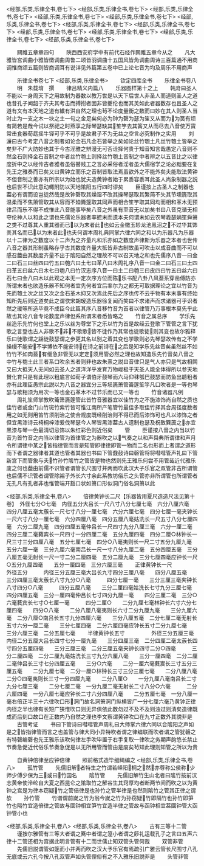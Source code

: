 <!-- { "loadSidebar": true } -->
<经部,乐类,乐律全书,卷七下>
<经部,乐类,乐律全书,卷七下>
<经部,乐类,乐律全书,卷七下>
<经部,乐类,乐律全书,卷七下>
<经部,乐类,乐律全书,卷七下>
<经部,乐类,乐律全书,卷七下>
<经部,乐类,乐律全书,卷七下>
<经部,乐类,乐律全书,卷七下>
<经部,乐类,乐律全书,卷七下>
<经部,乐类,乐律全书,卷七下>
<经部,乐类,乐律全书,卷七下>
<经部,乐类,乐律全书,卷七下>

　　闗雎五章章四句
　　陜西西安府学中有前代石经作闗雎五章今从之
　　凡大雅皆宫调曲小雅皆徴调曲周鲁二颂皆羽调曲十五国风皆角调曲周诗三百篇通不用商调惟商颂五篇则皆商调耳有说详见外篇第五卷中已上论七音为均及周乐不用商声

　　乐律全书卷七下
<经部,乐类,乐律全书>
　　钦定四库全书
　　乐律全书卷八
　　明　朱载堉　撰
　　律吕精义内篇八
　　乐器图样第十之上
　　韩竒曰圣人不能以一身周天下之用故制为器数以教万世是以天下后世人非圣人而道则圣人之道也昔孔子闻韶于齐夫其考击而搏拊者固非皆夔伦也而其羙如此者器数存也且圣人之道有文有本天地之道有纎有洪自然之理也茍不论度量衡之数而曰妙在其人则圣人当时止为一支之木一块之土一句之金足矣何必为钟为磬为瑟为笙又从而为为簧有烦有简若是哉今试以祭祀之时燕享之际琴瑟缺其笙竽去其簧又从而尽去八音使万寳常击食器荀勗摇牛铎可乎不可乎是故君子不为无益之空言必究制作之实用
　　刘濓曰古今考定八音之制者如论金石凡金石皆举之矣如论丝竹匏土凡丝竹匏土皆举之矣非不广大防妙也其于今古淫雅之辨漫无可否诠择何贵于知音知言哉愚定八音则不然金石则择金石音制之中者丝竹匏土则择丝竹匏土音制之中者辨之以五音比之以律度折中之以经传古者雅者虽俗瞽贱工之言必采俗者淫者虽大儒宿学之论必黜要在复先王之雅奏而已矣又曰黄钟立而乐之音制皆取法焉虽欲外之不能外矣夫能取法黄钟不但音制之善亦有所宗以为始也犹夫造黄钟者始于累黍容黍耳此圣人尚象制器之説也后世不识此意动輙附防以天地隂阳五行四时谬矣
　　臣谨按上古圣人之制器也葢必有谓而设岂徒然哉是故钟磬取其燥湿不改其操琴瑟取其繁简不失其节壎篪取其温柔而不焦箫管取其从容而不廹籥篴取其同声而相合笙竽取其同均而相和革木无预律吕而乐不得不成惟此八音能事毕矣八音之外虽有至音无以加矣书曰八音克谐无相夺伦神人以和此之谓也先儒论乐器者率摭末而遗本夫何谓末如云农琴羲瑟娲笙舜箫之类不过尊其人重其器而已以为末者此也如云金徽玉轸龙池鳯沼之不过华其饰羙其名而已以为末者此也夫何谓本周礼典同掌六律六同之和以为乐器凡为乐器以十二律为之数度以十二声为之齐量凡和乐亦如之数度声律斯为乐器之本者也世传八音之器其形制虽略存乎古其数度齐量大抵皆非古制故虽可吹击以成音曲而不可以感召葢由其数度齐量不出于隂阳自然之理故不可以召天地之和也先儒序八音一曰金二曰石三曰丝四曰竹五曰匏六曰土七曰革八曰木周礼序八音一曰金二曰石三曰土四曰革五曰丝六曰木七曰匏八曰竹汉志序八音一曰土二曰匏三曰皮四曰竹五曰丝六曰石七曰金八曰木以此观之本无一定次序方位而陈乐书配八卦八风葢系穿凿傅防亦所谓末者也欲造乐器不知何者宜先何者宜后率尔为之都无可取据理论之宜以竹音为先而匏土次之丝又次之金石革木抑又次焉此先后之序也传不云乎物有本末事有终始知所先后则近道矣此之谓欤宋胡瑗造乐器徐复闻而笑曰不求诸声而求诸器可乎识者然之瑗等所造毕竟不成臣今此篇其序八音移竹音为首者以律管乃万事根本莫先乎此故也其论八音专论数度声律但系所谓末者悉皆略之
　　竹音之属总序
　　学乐先丝造乐先竹何也堂上之乐以丝为尊堂下之乐以竹为首是故经云登歌下管管之言下犹歌之言登也古人非歌不非不歌歌皆不徒作乃其常也徒歌徒则其变也故尔雅释乐曰徒歌谓之謡徒鼓瑟谓之歩更其名以别之着其变也学歌则必先琴瑟故传有之不学操缦不能安不学博依不能安诗在诗之前诗在之后是知学乐先丝音矣虽然丝不如竹竹不如肉葢有缓急非管无以定定须用管必然之理也故知造乐先竹音矣八音之中竹与匏土此三者系口吹余五者则非也故朱熹之説曰音律只是气人亦只是气故相闗又曰大抵天人无间如云圣人之道洋洋乎发育万物峻极于天圣人能全体得所以参天地賛化育只是有此理以粗底言如荀子谓伯牙鼓琴而六马仰秣瓠巴鼓瑟而防鱼出聼粗者亦有此理臣愚宗此説以为八音之器宜分三等埙篪箫管籥篴笙竽凡口吹者是一等也琴瑟与歌相须为用次一等也金石革木不过节乐而已又一等也
　　竹音诸器凡例
　　周礼笙师掌教吹籥箫篪篴管此皆竹音雅器宜以佳竹为之不施漆饰尚自然之质也佳竹者或金门山竹斑竹紫竹皆可惟江南所产笔管竹最佳多取佳竹择其合周径度数者用之如无则用笛竹须削治之使合规度既经削治则不得已而后漆饰可也凡以漆饰之者但宜黑漆诗云椅桐梓漆爰伐琴瑟今人琴皆黑漆葢古人遗制也瑟及柷敔簨簴之亦宜黑漆与琴一色最清切忌饰以朱红彩色则近俗矣
　　管
　　臣谨按八音之内当以竹音为首竹音之内当以律管为首律管之为器吹之以气奏之以和声舜典所谓律和声月令所谓律中某之皆指律管而言是知管即律律即管一物而二名也形而上者谓之道形而下者谓之器律者其道也管者其器也书曰下管鼗鼔诗曰磬管将将嘒嘒管声礼曰下管新宫下而管象与夫竹孙竹隂竹之管皆是物也然则先王雅乐何尝不用管哉近代雅乐废之何也葢由前儒不识管者谓管长尺围寸并两而吹此汉大子乐官之双管非古所谓管也后儒不识管者谓管除嘂子外长六寸余此系教坊俗乐之头管亦非所谓管也所谓管者无孔凡有孔者非也惟管端开豁口状如箫口形似洞门俗名洞箫以此

<经部,乐类,乐律全书,卷八>
　　倍律黄钟长二尺【乐器皆用夏尺造造尺法见第十卷】　外径七分○七毫　内径五分大吕长一尺八寸八分七厘七毫　六分八厘六毫　四分八厘五毫太蔟长一尺七寸八分一厘七毫　六分六厘七毫　四分七厘一毫夹钟长一尺六寸八分一厘七毫　六分四厘八毫　四分五厘八毫姑洗长一尺五寸八分七厘四毫　六分二厘九毫　四分四厘五毫仲吕长一尺四寸九分八厘三毫　六分一厘二毫　四分三厘二毫蕤宾长一尺四寸一分四厘二毫　五分九厘四毫　四分二厘○林钟长一尺三寸三分四厘八毫　五分七厘七毫　四分○八毫夷则长一尺二寸五分九厘九毫　五分六厘一毫　三分九厘六毫南吕长一尺一寸八分九厘二毫　五分四厘五毫　三分八厘五毫无射长一尺一寸二分二厘四毫　五分二厘九毫　三分七厘四毫应钟长一尺○五分九厘四毫　　五分一厘四毫　三分六厘三毫
　　正律黄钟长一尺　　　　　　外径五分　　　内径三分五厘三毫大吕长九寸四分三厘八毫　　四分八厘五毫　　三分四厘三毫太蔟长八寸九分○八毫　　　四分七厘一毫　　三分三厘三毫夹钟长八寸四分○八毫　　　四分五厘八毫　　三分二厘四毫姑洗长七寸九分三厘七毫　　四分四厘五毫　三分一厘四毫仲吕长七寸四分九厘一毫　　四分三厘二毫　三分○六毫蕤宾长七寸○七厘一毫　　　四分二厘○　　二分九厘七毫林钟长六寸六分七厘四毫　　四分○八毫　　二分八厘八毫夷则长六寸二分九厘九毫　　三分九厘六毫　二分八厘○南吕长五寸九分四厘六毫　　三分八厘五毫　二分七厘二毫无射长五寸六分一厘二毫　　三分七厘四毫　二分六厘四毫应钟长五寸二分九厘七毫　　三分六厘三毫　二分五厘七毫
　　半律黄钟长五寸　　　　　外径三分五厘三毫内径二分五厘大吕长四寸七分一厘九毫　　三分四厘三毫　二分四厘二毫太蔟长四寸四分五厘四毫　　三分三厘三毫　二分三厘五毫夹钟长四寸二分○四毫　　　三分二厘四毫　二分二厘九毫姑洗长三寸九分六厘八毫　　三分一厘四毫　二分二厘二毫仲吕长三寸七分四厘五毫　　三分○六毫　　二分一厘六毫蕤賔长三寸五分三厘五毫　　二分九厘七毫　二分一厘○林钟长三寸三分三厘七毫　　二分八厘八毫　二分○四毫夷则长三寸一分四厘九毫　　二分八厘○　　一分九厘八毫南吕长二寸九分七厘三毫　　二分七厘二毫　一分九厘二毫无射长二寸八分○六毫　　　二分六厘四毫　一分八厘七毫应钟长二寸六分四厘八毫　　二分五厘七毫　一分八厘一毫右倍正半三十六律吹口形洞门故名洞箫洞门纵横皆广一分七厘六毫乃黄钟正律内径之半也律有长短广狭惟吹口则无异俱依此数勿过不及不及则浊过则清矣造律既成而后刻口故口在正数内乃自然之理也李文察谓黄钟吹口在九寸正数外其説非是
　　古管考证
　　书曰下管诗曰嘒嘒管声周礼曰大师掌六律六同以合隂阳之声如是之皆指律管而言之也盖管与律大同小异特吹者谓之律编联而吹者谓之管犹磬之有特磬编磬也先王雅乐该吹何律左手吹毕置于右手复取一律吹之务期声韵悠长禁止节奏急促近代俗乐节奏急促是以无所用管而管由是废矣茍知此理则知管之所以为贵

　　自黄钟倍律至应钟倍律
　　照前格式造毕细绳编之
<经部,乐类,乐律全书,卷八>
　　孤竹管
　　先儒旧解者特生之竹谓若峄阳桐之然亦尊称公侯称少师少傅少保为三或曰竹国名
　　隂竹管
　　先儒旧解竹生山北者曰隂竹按前汉志黄帝使泠纶自大夏之西昆仑之隂取竹之解谷生其窍厚均者断两节间而吹之以为黄钟之宫是为律本窃疑竹之管倍律是也孙竹之管半律是也然则隂竹之管其正律之谓欤
　　孙竹管
　　竹谱谓前嵗之竹为翁今嵗之竹为孙窃疑竹即隔竹也孙竹即笋竹也隔竹宜造倍律之管故与圜钟相宜笋竹宜造半律之管故与函钟相宜葢圜钟管大函钟管小也

<经部,乐类,乐律全书,卷八>
<经部,乐类,乐律全书,卷八>
　　古有三等十二管
　　谨按尔雅管有三等大者谓之簥中者谓之篞小者谓之篎礼运载孔子之言曰五声六律十二管还相为宫据此明言管有十二而世儒止知双管头管何哉
　　双管非管
　　先儒旧説谓管如篴而小并两而吹之汉大予乐官有焉疏引广雅云管长尺围寸八孔无底或云六孔今按八孔双管声如头管俚俗有之不入雅乐旧説非是
　　头管非管
